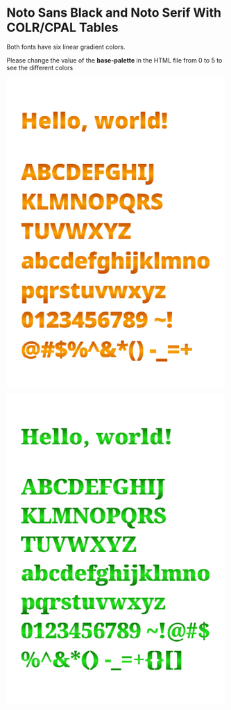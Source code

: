 # Noto Sans Black and Noto Serif With COLR/CPAL Tables


Both fonts have six linear gradient colors.

Please change the value of the **base-palette** in the HTML file from 0 to 5 to see the different colors

![img1](./noto-sans-p1.png)

![img2](./noto-serif-p1.png)
